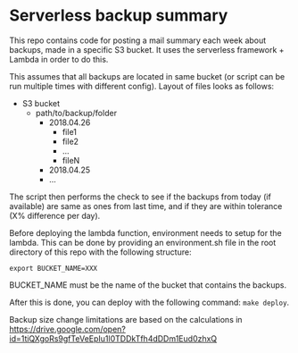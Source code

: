 
# Serverless backup summary

This repo contains code for posting a mail summary each week about backups, made in a specific S3 bucket.
It uses the serverless framework + Lambda in order to do this.

This assumes that all backups are located in same bucket (or script can be run multiple times with different config).
Layout of files looks as follows:

- S3 bucket
    - path/to/backup/folder
        - 2018.04.26
            - file1
            - file2
            - ...
            - fileN
        - 2018.04.25
        - ...

The script then performs the check to see if the backups from today (if available) are same as ones from last time,
and if they are within tolerance (X% difference per day).

Before deploying the lambda function, environment needs to setup for the lambda.
This can be done by providing an environment.sh file in the root directory of this repo with the following structure:

```
export BUCKET_NAME=XXX
```

BUCKET_NAME must be the name of the bucket that contains the backups.

After this is done, you can deploy with the following command: `make deploy`.

Backup size change limitations are based on the calculations in 
https://drive.google.com/open?id=1tiQXgoRs9gfTeVeEpIu1l0TDDkTfh4dDDm1Eud0zhxQ
